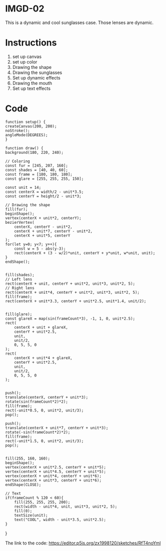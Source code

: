 # IMGD-02

This is a dynamic and cool sunglasses case. Those lenses are dynamic.

# Instructions
1. set up canvas
2. set up color
3. Drawing the shape
4. Drawing the sunglasses
5. Set up dynamic effects
6. Drawing the mouth
7. Set up text effects


# Code 


    function setup() {
    createCanvas(200, 200);
    noStroke();
    angleMode(DEGREES);
    }

    function draw() {
    background(180, 220, 240);
    
    // Coloring
    const fur = [245, 207, 160];  
    const shades = [40, 40, 60];  
    const frame = [180, 180, 180]; 
    const glare = [255, 255, 255, 150]; 

    const unit = 14; 
    const centerX = width/2 - unit*3.5;
    const centerY = height/2 - unit*3;

    // Drawing the shape
    fill(fur);
    beginShape();
    vertex(centerX + unit*2, centerY);
    bezierVertex(
        centerX, centerY - unit*2,
        centerX + unit*7, centerY - unit*2,
        centerX + unit*5, centerY
    );
    for(let y=0; y<7; y++){
        const w = 5 - abs(y-3);
        rect(centerX + (3 - w/2)*unit, centerY + y*unit, w*unit, unit);
    }
    endShape();

  
    fill(shades);
    // Left lens
    rect(centerX + unit, centerY + unit*2, unit*3, unit*2, 5);
    // Right lens
    rect(centerX + unit*4, centerY + unit*2, unit*3, unit*2, 5);
    fill(frame);
    rect(centerX + unit*3.3, centerY + unit*2.5, unit*1.4, unit/2);

  
    fill(glare);
    const glareX = map(sin(frameCount*3), -1, 1, 0, unit*2.5);
    rect(
        centerX + unit + glareX, 
        centerY + unit*2.5, 
        unit, 
        unit/2, 
        0, 5, 5, 0
    );
    rect(
        centerX + unit*4 + glareX, 
        centerY + unit*2.5, 
        unit, 
        unit/2, 
        0, 5, 5, 0
    );

   
    push();
    translate(centerX, centerY + unit*3);
    rotate(sin(frameCount*2)*2);
    fill(frame);
    rect(-unit*0.5, 0, unit*2, unit/3);
    pop();

    push();
    translate(centerX + unit*7, centerY + unit*3);
    rotate(-sin(frameCount*2)*2);
    fill(frame);
    rect(-unit*1.5, 0, unit*2, unit/3);
    pop();

  
    fill(255, 160, 160);
    beginShape();
    vertex(centerX + unit*2.5, centerY + unit*5);
    vertex(centerX + unit*4.5, centerY + unit*5);
    vertex(centerX + unit*4, centerY + unit*6);
    vertex(centerX + unit*3, centerY + unit*6);
    endShape(CLOSE);

    // Text 
    if(frameCount % 120 < 60){
        fill(255, 255, 255, 200);
        rect(width - unit*4, unit, unit*3, unit*2, 5);
        fill(0);
        textSize(unit);
        text("COOL", width - unit*3.5, unit*2.5);
    }
}

The link to the code: https://editor.p5js.org/zx1998120/sketches/RfT4noYml
